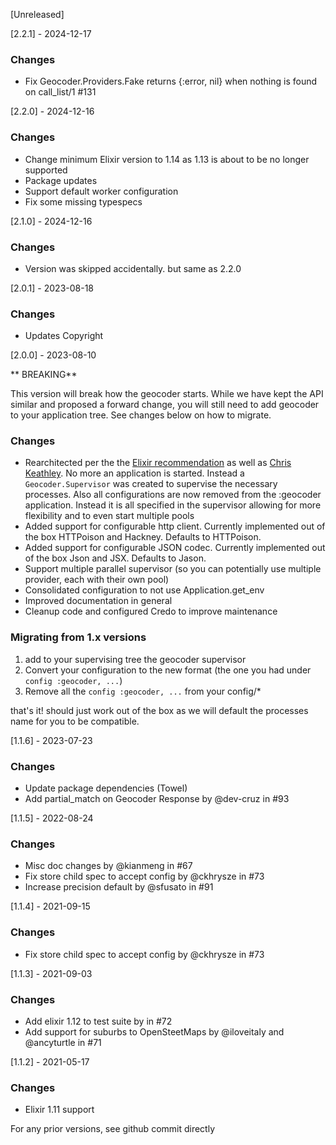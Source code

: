 [Unreleased]

[2.2.1] - 2024-12-17

### Changes

- Fix Geocoder.Providers.Fake returns {:error, nil} when nothing is found on call_list/1 #131

[2.2.0] - 2024-12-16

### Changes

- Change minimum Elixir version to 1.14 as 1.13 is about to be no longer supported
- Package updates
- Support default worker configuration
- Fix some missing typespecs

[2.1.0] - 2024-12-16

### Changes

- Version was skipped accidentally. but same as 2.2.0

[2.0.1] - 2023-08-18

### Changes

- Updates Copyright

[2.0.0] - 2023-08-10

** BREAKING**

This version will break how the geocoder starts. While we have kept the API similar and proposed a forward change, you will still need to add geocoder to your application tree. See changes below on how to migrate.

### Changes

- Rearchitected per the the [Elixir recommendation](https://hexdocs.pm/elixir/library-guidelines.html#avoid-spawning-unsupervised-processes) as well as [Chris Keathley](https://keathley.io/blog/reusable-libraries.html). No more an application is started. Instead a `Geocoder.Supervisor` was created to supervise the necessary processes. Also all configurations are now removed from the :geocoder application. Instead it is all specified in the supervisor allowing for more flexibility and to even start multiple pools
- Added support for configurable http client. Currently implemented out of the box HTTPoison and Hackney. Defaults to HTTPoison.
- Added support for configurable JSON codec. Currently implemented out of the box Json and JSX. Defaults to Jason.
- Support multiple parallel supervisor (so you can potentially use multiple provider, each with their own pool)
- Consolidated configuration to not use Application.get_env
- Improved documentation in general
- Cleanup code and configured Credo to improve maintenance

### Migrating from 1.x versions

1. add to your supervising tree the geocoder supervisor
2. Convert your configuration to the new format (the one you had under `config :geocoder, ...`)
3. Remove all the `config :geocoder, ...` from your config/*

that's it! should just work out of the box as we will default the processes name for you to be compatible.

[1.1.6] - 2023-07-23

### Changes

- Update package dependencies (Towel)
- Add partial_match on Geocoder Response by @dev-cruz in #93

[1.1.5] - 2022-08-24

### Changes

- Misc doc changes by @kianmeng in #67
- Fix store child spec to accept config by @ckhrysze in #73
- Increase precision default by @sfusato in #91

[1.1.4] - 2021-09-15

### Changes

- Fix store child spec to accept config by @ckhrysze in #73

[1.1.3] - 2021-09-03

### Changes

- Add elixir 1.12 to test suite by in #72
- Add support for suburbs to OpenSteetMaps by @iloveitaly and @ancyturtle in #71

[1.1.2] - 2021-05-17

### Changes

- Elixir 1.11 support

For any  prior versions, see github commit directly
